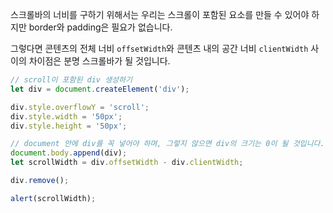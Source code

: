 스크롤바의 너비를 구하기 위해서는 우리는 스크롤이 포함된 요소를 만들 수 있어야 하지만 border와 padding은 필요가 없습니다.

그렇다면 콘텐츠의 전체 너비 `offsetWidth`와 콘텐츠 내의 공간 너비 `clientWidth` 사이의 차이점은 분명 스크롤바가 될 것입니다.

```js run
// scroll이 포함된 div 생성하기
let div = document.createElement('div');

div.style.overflowY = 'scroll';
div.style.width = '50px';
div.style.height = '50px';

// document 안에 div를 꼭 넣어야 하며, 그렇지 않으면 div의 크기는 0이 될 것입니다.
document.body.append(div);
let scrollWidth = div.offsetWidth - div.clientWidth;

div.remove();

alert(scrollWidth);
```
